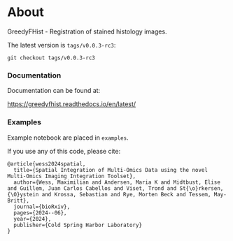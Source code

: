 # About

GreedyFHist - Registration of stained histology images.

The latest version is `tags/v0.0.3-rc3`:

`git checkout tags/v0.0.3-rc3`

### Documentation

Documentation can be found at:

https://greedyfhist.readthedocs.io/en/latest/

### Examples

Example notebook are placed in `examples`.




If you use any of this code, please cite:
 
```
@article{wess2024spatial,
  title={Spatial Integration of Multi-Omics Data using the novel Multi-Omics Imaging Integration Toolset},
  author={Wess, Maximilian and Andersen, Maria K and Midtbust, Elise and Guillem, Juan Carlos Cabellos and Viset, Trond and St{\o}rkersen, {\O}ystein and Krossa, Sebastian and Rye, Morten Beck and Tessem, May-Britt},
  journal={bioRxiv},
  pages={2024--06},
  year={2024},
  publisher={Cold Spring Harbor Laboratory}
}
```

